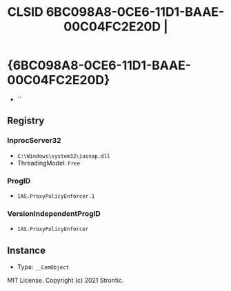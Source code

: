﻿---
title: "CLSID 6BC098A8-0CE6-11D1-BAAE-00C04FC2E20D | "
excerpt: What is COM-Object CLSID 6BC098A8-0CE6-11D1-BAAE-00C04FC2E20D?
---

# {6BC098A8-0CE6-11D1-BAAE-00C04FC2E20D}

* ``

## Registry


### InprocServer32

* `C:\Windows\system32\iasnap.dll`
* ThreadingModel: `Free`

### ProgID

* `IAS.ProxyPolicyEnforcer.1`

### VersionIndependentProgID

* `IAS.ProxyPolicyEnforcer`

## Instance

* Type: `__ComObject`

MIT License. Copyright (c) 2021 Strontic.


